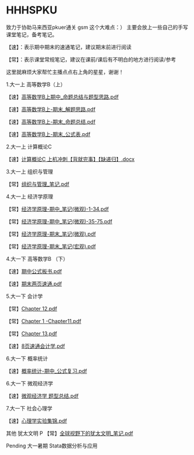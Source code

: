 # HHHSPKU
致力于协助马来西亚pkuer通关 gsm 这个大难点：）
主要会放上一些自己的手写课堂笔记，备考笔记。

【速】：表示期中期末的速通笔记，建议期末前进行阅读

【常】：表示课堂常规笔记，建议在课前/课后有不明白的地方进行阅读/参考

这里就麻烦大家帮忙主播点点右上角的星星，谢谢！

1.大一上 高等数学B（上）

【速】[高等数学B上期中_命题总结与题型思路.pdf](https://github.com/user-attachments/files/20839502/B._.pdf)

【速】[高等数学B上-期末_解题思路.pdf](https://github.com/user-attachments/files/20839503/B.-._.pdf)

【速】[高等数学B上-期末_命题总结.pdf](https://github.com/user-attachments/files/20839504/B.-._.pdf)

【速】[高等数学B上-期末_公式表.pdf](https://github.com/user-attachments/files/20839510/B.-._.pdf)

2.大一上 计算概论C

【速】[计算概论C 上机冲刺【背就完事】【缺递归】.docx](https://github.com/user-attachments/files/20839554/C.docx)

3.大一上 组织与管理

【常】[组织与管理_笔记.pdf](https://github.com/user-attachments/files/20839573/_.pdf)

4.大一上 经济学原理

【常】[经济学原理-期中_笔记(微观)-1-34.pdf](https://github.com/user-attachments/files/20839804/-._.-1-34.pdf)

【常】[经济学原理-期中_笔记(微观)-35-75.pdf](https://github.com/user-attachments/files/20839873/-._.-35-75.pdf)

【常】[经济学原理-期末_笔记(微观).pdf](https://github.com/user-attachments/files/20839673/-._.pdf)

【常】[经济学原理-期末_笔记(宏观).pdf](https://github.com/user-attachments/files/20839677/-._.pdf)

4.大一下 高等数学B （下）

【速】[期中公式板书.pdf](https://github.com/user-attachments/files/20839889/default.pdf)

【速】[期末两页速通.pdf](https://github.com/user-attachments/files/20840042/default.pdf)

5.大一下 会计学 

【常】[Chapter 12.pdf](https://github.com/user-attachments/files/21132535/Chapter.12.pdf)

【常】[Chapter 1 -Chapter11.pdf](https://github.com/user-attachments/files/21132541/Chapter.1.-Chapter11.pdf)

【常】[Chapter 13.pdf](https://github.com/user-attachments/files/21132527/Chapter.13.pdf)

【速】[8页速通会计学.pdf](https://github.com/user-attachments/files/20839477/8.pdf)

6.大一下 概率统计

【速】[概率统计-期中_公式复习.pdf](https://github.com/user-attachments/files/20839484/-._.pdf)

6.大一下 微观经济学

【速】[微观经济学 题型总结.pdf](https://github.com/user-attachments/files/21093675/default.pdf)

7.大一下 社会心理学

【速】[心理学实验集锦.pdf](https://github.com/user-attachments/files/21093597/default.pdf)


其他 犹太文明 P
【常】[全球视野下的犹太文明_笔记.pdf](https://github.com/user-attachments/files/20839530/_.pdf)

Pending
大一暑期 Stata数据分析与应用

